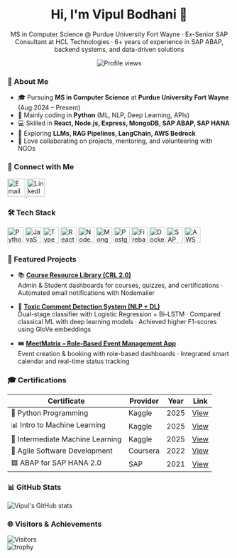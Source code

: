 <h1 align="center">Hi, I'm Vipul Bodhani 👋</h1>
<p align="center">
MS in Computer Science @ Purdue University Fort Wayne · Ex-Senior SAP Consultant at HCL Technologies · 6+ years of experience in SAP ABAP, backend systems, and data-driven solutions
</p>

<p align="center">
  <img src="https://komarev.com/ghpvc/?username=vbodhani11" alt="Profile views" />
</p>

### 📌 About Me
- 🎓 Pursuing **MS in Computer Science** at **Purdue University Fort Wayne** (Aug 2024 – Present)  
- 🐍 Mainly coding in **Python** (ML, NLP, Deep Learning, APIs)  
- 💻 Skilled in **React, Node.js, Express, MongoDB, SAP ABAP, SAP HANA**  
- 🚀 Exploring **LLMs, RAG Pipelines, LangChain, AWS Bedrock**  
- 🤝 Love collaborating on projects, mentoring, and volunteering with NGOs

  

### 🔗 Connect with Me
<p align="left">
  <a href="mailto:vbodhani11@gmail.com" target="_blank">
    <img src="https://cdn.jsdelivr.net/gh/devicons/devicon/icons/google/google-original.svg" alt="Email" width="40" height="40"/>
  </a>
  <a href="https://www.linkedin.com/in/vipul-bodhani-58774617a/" target="_blank">
    <img src="https://cdn.jsdelivr.net/gh/devicons/devicon/icons/linkedin/linkedin-original.svg" alt="LinkedIn" width="40" height="40"/>
  </a>
</p>



### 🛠️ Tech Stack
<p>
  <img alt="Python" src="https://cdn.jsdelivr.net/gh/devicons/devicon/icons/python/python-original.svg" width="36" />
  <img alt="JavaScript" src="https://cdn.jsdelivr.net/gh/devicons/devicon/icons/javascript/javascript-original.svg" width="36" />
  <img alt="TypeScript" src="https://cdn.jsdelivr.net/gh/devicons/devicon/icons/typescript/typescript-original.svg" width="36" />
  <img alt="React" src="https://cdn.jsdelivr.net/gh/devicons/devicon/icons/react/react-original.svg" width="36" />
  <img alt="Node.js" src="https://cdn.jsdelivr.net/gh/devicons/devicon/icons/nodejs/nodejs-original.svg" width="36" />
  <img alt="MongoDB" src="https://cdn.jsdelivr.net/gh/devicons/devicon/icons/mongodb/mongodb-original.svg" width="36" />
  <img alt="PostgreSQL" src="https://cdn.jsdelivr.net/gh/devicons/devicon/icons/postgresql/postgresql-original.svg" width="36" />
  <img alt="Firebase" src="https://cdn.jsdelivr.net/gh/devicons/devicon/icons/firebase/firebase-plain.svg" width="36" />
  <img alt="Docker" src="https://cdn.jsdelivr.net/gh/devicons/devicon/icons/docker/docker-original.svg" width="36" />
  <img alt="SAP" src="https://img.icons8.com/color/452/sap.png" width="36" />
  <img alt="AWS" src="https://img.icons8.com/color/452/amazon-web-services.png" width="36" />
</p>



### 🌟 Featured Projects
- 📚 **[Course Resource Library (CRL 2.0)](https://github.com/bodhvm01/Courselibrary)**  
  Admin & Student dashboards for courses, quizzes, and certifications · Automated email notifications with Nodemailer

- 🧠 **[Toxic Comment Detection System (NLP + DL)](https://github.com/Crownedprinz/dual-stage-toxic-comment-detection-system)**  
  Dual-stage classifier with Logistic Regression + Bi-LSTM · Compared classical ML with deep learning models · Achieved higher F1-scores using GloVe embeddings

- 🎟️ **[MeetMatrix – Role-Based Event Management App](https://github.com/Crownedprinz/MeetMatrix)**  
  Event creation & booking with role-based dashboards · Integrated smart calendar and real-time status tracking

  

### 🎓 Certifications
| Certificate | Provider | Year | Link |
|-------------|----------|------|------|
| 🐍 Python Programming | Kaggle | 2025 | [View](https://www.kaggle.com/learn/certification/vipulbodhani/python) |
| 📊 Intro to Machine Learning | Kaggle | 2025 | [View](https://www.kaggle.com/learn/certification/vipulbodhani/intro-to-machine-learning) |
| 🤖 Intermediate Machine Learning | Kaggle | 2025 | [View](https://www.kaggle.com/learn/certification/vipulbodhani/intermediate-machine-learning) |
| 🚀 Agile Software Development | Coursera | 2022 | [View](https://www.coursera.org/account/accomplishments/certificate/PVBZPLEW4UN7) |
| 🟦 ABAP for SAP HANA 2.0 | SAP | 2021 | [View](https://www.credly.com/badges/417168cb-6630-4a87-ace4-26f2699422ba/linked_in_profile) |


  
### 📊 GitHub Stats
![Vipul's GitHub stats](https://github-readme-stats.vercel.app/api?username=vbodhani11&show_icons=true)



### 🌐 Visitors & Achievements
![Visitors](https://komarev.com/ghpvc/?username=vbodhani11)  
![trophy](https://github-profile-trophy.vercel.app/?username=vbodhani11&margin-w=8)

